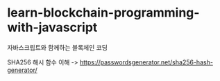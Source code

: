 # learn-blockchain-programming-with-javascript
자바스크립트와 함께하는 블록체인 코딩

SHA256 해시 함수 이해
-> https://passwordsgenerator.net/sha256-hash-generator/